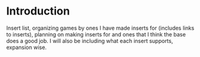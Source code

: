 # Introduction
Insert list, organizing games by ones I have made inserts for (includes links to inserts), planning on making inserts for
and ones that I think the base does a good job. I will also be including what each insert supports, expansion wise.
